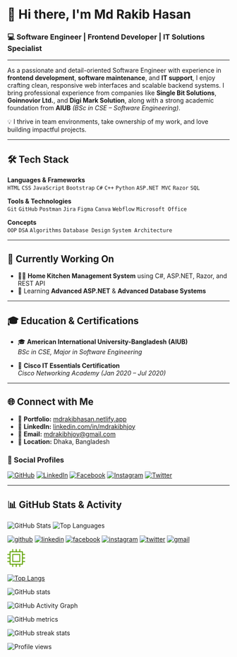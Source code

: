 # 👋 Hi there, I'm Md Rakib Hasan  
### 💻 Software Engineer | Frontend Developer | IT Solutions Specialist

---

As a passionate and detail-oriented Software Engineer with experience in **frontend development**, **software maintenance**, and **IT support**, I enjoy crafting clean, responsive web interfaces and scalable backend systems. I bring professional experience from companies like **Single Bit Solutions**, **Goinnovior Ltd.**, and **Digi Mark Solution**, along with a strong academic foundation from **AIUB** *(BSc in CSE – Software Engineering)*.

💡 I thrive in team environments, take ownership of my work, and love building impactful projects.

---

## 🛠 Tech Stack

**Languages & Frameworks**  
`HTML` `CSS` `JavaScript` `Bootstrap` `C#` `C++` `Python` `ASP.NET MVC` `Razor` `SQL`

**Tools & Technologies**  
`Git` `GitHub` `Postman` `Jira` `Figma` `Canva` `Webflow` `Microsoft Office`

**Concepts**  
`OOP` `DSA` `Algorithms` `Database Design` `System Architecture`

---

## 🚀 Currently Working On
- 🧑‍🍳 **Home Kitchen Management System** using C#, ASP.NET, Razor, and REST API  
- 📘 Learning **Advanced ASP.NET** & **Advanced Database Systems**

---

## 🎓 Education & Certifications

- 🎓 **American International University-Bangladesh (AIUB)**  
  *BSc in CSE, Major in Software Engineering*

- 📜 **Cisco IT Essentials Certification**  
  *Cisco Networking Academy (Jan 2020 – Jul 2020)*

---

## 🌐 Connect with Me

- 🔗 **Portfolio:** [mdrakibhasan.netlify.app](https://mdrakibhasan.netlify.app)  
- 💼 **LinkedIn:** [linkedin.com/in/mdrakibhjoy](https://www.linkedin.com/in/mdrakibhjoy)  
- 📧 **Email:** mdrakibhjoy@gmail.com  
- 📍 **Location:** Dhaka, Bangladesh  

### 🔗 Social Profiles
[![GitHub](https://img.shields.io/badge/GitHub-000?style=for-the-badge&logo=github&logoColor=white)](https://github.com/rakibhjoy)
[![LinkedIn](https://img.shields.io/badge/LinkedIn-0A66C2?style=for-the-badge&logo=linkedin&logoColor=white)](https://www.linkedin.com/in/mdrakibhjoy)
[![Facebook](https://img.shields.io/badge/Facebook-1877f2?style=for-the-badge&logo=facebook&logoColor=white)](https://www.facebook.com/mdrakibhjoyy)
[![Instagram](https://img.shields.io/badge/Instagram-E4405F?style=for-the-badge&logo=instagram&logoColor=white)](https://www.instagram.com/rakibhjoy/)
[![Twitter](https://img.shields.io/badge/Twitter-1DA1F2?style=for-the-badge&logo=twitter&logoColor=white)](https://twitter.com/rakibhjoy)

---

## 📊 GitHub Stats & Activity

<img src="https://github-readme-stats.vercel.app/api?username=rakibhjoy&show_icons=true&theme=tokyonight&count_private=true" alt="GitHub Stats" width="450"/>  
<img src="https://github-readme-stats.vercel.app/api/top-langs/?username=rakibhjoy&layout=compact&theme=tokyonight" alt="Top Languages" width="350"/>

<br>

[<img src='https://cdn.jsdelivr.net/npm/simple-icons@3.0.1/icons/github.svg' alt='github' height='40'>](https://github.com/rakibhjoy)  [<img src='https://cdn.jsdelivr.net/npm/simple-icons@3.0.1/icons/linkedin.svg' alt='linkedin' height='40'>](https://www.linkedin.com/in/https://www.linkedin.com/in/md-rakib-hasan-522872104//)  [<img src='https://cdn.jsdelivr.net/npm/simple-icons@3.0.1/icons/facebook.svg' alt='facebook' height='40'>](https://www.facebook.com/https://www.facebook.com/mdrakibhjoyy)  [<img src='https://cdn.jsdelivr.net/npm/simple-icons@3.0.1/icons/instagram.svg' alt='instagram' height='40'>](https://www.instagram.com/https://www.instagram.com/rakibhjoy//)  [<img src='https://cdn.jsdelivr.net/npm/simple-icons@3.0.1/icons/twitter.svg' alt='twitter' height='40'>](https://twitter.com/https://twitter.com/rakibhjoy)  [<img src='https://cdn.jsdelivr.net/npm/simple-icons@3.0.1/icons/gmail.svg' alt='gmail' height='40'>](mdrakibhjoy@gmail.com)  

<a href='https://docs.github.com/en/developers'><img src='https://raw.githubusercontent.com/acervenky/animated-github-badges/master/assets/devbadge.gif' width='40' height='40'></a> 

[![Top Langs](https://github-readme-stats.vercel.app/api/top-langs/?username=rakibhjoy)](https://github.com/anuraghazra/github-readme-stats)

![GitHub stats](https://github-readme-stats.vercel.app/api?username=rakibhjoy&show_icons=true&count_private=true)  

![GitHub Activity Graph](https://activity-graph.herokuapp.com/graph?username=rakibhjoy)  

![GitHub metrics](https://metrics.lecoq.io/rakibhjoy)  

![GitHub streak stats](https://streak-stats.demolab.com/?user=rakibhjoy)  

![Profile views](https://gpvc.arturio.dev/rakibhjoy)  
